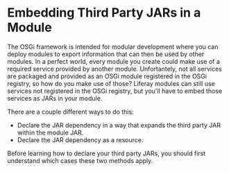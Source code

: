 # Embedding Third Party JARs in a Module

The OSGi framework is intended for modular development where you can deploy
modules to export information that can then be used by other modules. In a
perfect world, every module you create could make use of a required service
provided by another module. Unfortantely, not all services are packaged and
provided as an OSGi module registered in the OSGi registry, so how do you make
use of those? Liferay modules can still use services not registered in the OSGi
registry, but you'll have to embed those services as JARs in your module.

There are a couple different ways to do this:

- Declare the JAR dependency in a way that expands the third party JAR within
  the module JAR.
- Declare the JAR dependency as a resource.

Before learning how to declare your third party JARs, you should first
understand which cases these two methods apply.
